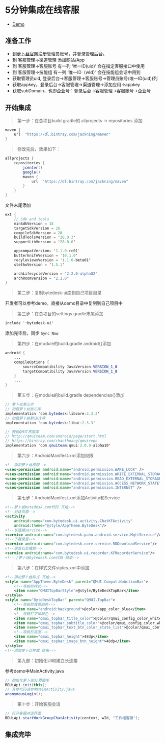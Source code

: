 # 5分钟集成在线客服

- [Demo](https://gitee.com/270580156/bytedesk-android/blob/master/Tutorial/kefu)

## 准备工作

- 到[萝卜丝官网](https://www.bytedesk.com/antv/user/login)注册管理员账号，并登录管理后台。
- 到 客服管理->渠道管理 添加网站/App
- 到 客服管理->客服账号 有一列 ‘唯一ID(uid)’ 会在指定客服接口中使用
- 到 客服管理->技能组 有一列 ‘唯一ID（wId）’ 会在技能组会话中用到
- 获取管理员uid, 登录后台->客服管理->客服账号->管理员账号(唯一ID(uid))列
- 获取appkey，登录后台->客服管理->渠道管理->添加应用->appkey
- 获取subDomain，也即企业号：登录后台->客服管理->客服账号->企业号

## 开始集成

> 第一步：在总项目build.gradle的 allprojects -> repositories 添加

```java
maven {
    url  "https://dl.bintray.com/jackning/maven"
}
```

> 修改完后，效果如下：

```java
allprojects {
    repositories {
        jcenter()
        google()
        maven {
            url  "https://dl.bintray.com/jackning/maven"
        }
    }
}
```

文件末尾添加

```java
ext {
    // Sdk and tools
    minSdkVersion = 18
    targetSdkVersion = 26
    compileSdkVersion = 28
    buildToolsVersion = '28.0.3'
    supportLibVersion = '28.0.0'

    appcompatVersion= '1.1.0-rc01'
    butterknifeVersion = '10.1.0'
    recyleviewxVersion = '1.1.0-beta01'
    stethoVersion = '1.5.1'

    archLifecycleVersion = "2.2.0-alpha02"
    archRoomVersion = "2.1.0"
}
```

> 第二步：复制bytedesk-ui库到自己项目目录

开发者可以参考demo，直接从demo目录中复制到自己项目中

> 第三步：在总项目的settings.gradle末尾添加

```java
include ':bytedesk-ui'
```

添加完毕后，同步 `Sync Now`

> 第四步：在module的build.gradle android{}添加

```java
android {
    ...
    compileOptions {
        sourceCompatibility JavaVersion.VERSION_1_8
        targetCompatibility JavaVersion.VERSION_1_8
    }
    ...
}
```

> 第五步：在module的build.gradle dependencies{}添加

```java
// 萝卜丝第三步
// 加载萝卜丝核心库
implementation 'com.bytedesk:libcore:2.3.3'
// 加载萝卜丝默认UI库
implementation 'com.bytedesk:libui:2.3.3'

// 腾讯QMUI界面库
// http://qmuiteam.com/android/page/start.html
// https://bintray.com/chanthuang/qmuirepo
implementation 'com.qmuiteam:qmui:2.0.0-alpha10'
```

> 第六步：AndroidManifest.xml添加权限

```xml
<!--添加萝卜丝权限-->
<uses-permission android:name="android.permission.WAKE_LOCK" />
<uses-permission android:name="android.permission.WRITE_EXTERNAL_STORAGE" />
<uses-permission android:name="android.permission.READ_EXTERNAL_STORAGE" />
<uses-permission android:name="android.permission.ACCESS_NETWORK_STATE" />
<uses-permission android:name="android.permission.INTERNET" />
```

> 第七步：AndroidManifest.xml添加Activity和Service

```xml
<!--萝卜丝bytedesk.com代码 开始-->
<!--对话页面-->
<activity
    android:name="com.bytedesk.ui.activity.ChatKFActivity"
    android:theme="@style/AppTheme.ByteDesk"/>
<!--长连接service-->
<service android:name="com.bytedesk.paho.android.service.MqttService"/>
<!--下载录音-->
<service android:name="com.bytedesk.core.service.BDDownloadService"/>
<!--录音以及播放-->
<service android:name="com.bytedesk.ui.recorder.KFRecorderService"/>
<!--./萝卜丝bytedesk.com代码 结束-->
```

> 第八步：在样式文件styles.xml中添加

```xml
<!--添加萝卜丝样式 开始-->
<style name="AppTheme.ByteDesk" parent="QMUI.Compat.NoActionBar">
    <!--导航栏样式-->
    <item name="QMUITopBarStyle">@style/ByteDeskTopBar</item>
</style>
<style name="ByteDeskTopBar" parent="QMUI.TopBar">
    <!--导航栏背景颜色-->
    <item name="android:background">@color/app_color_blue</item>
    <!--导航栏字体颜色-->
    <item name="qmui_topbar_title_color">@color/qmui_config_color_white</item>
    <item name="qmui_topbar_subtitle_color">@color/qmui_config_color_white</item>
    <item name="qmui_topbar_text_btn_color_state_list">@color/qmui_config_color_white</item>
    <!--导航栏高度-->
    <item name="qmui_topbar_height">48dp</item>
    <item name="qmui_topbar_image_btn_height">48dp</item>
</style>
<!--添加萝卜丝样式 结束-->
```

> 第九部：初始化UI和建立长连接

参考demo中MainActivity.java

```java
// 初始化萝卜丝UI界面库
BDUiApi.init(this);
// 具体代码请参考MainActivity.java
anonymousLogin();
```

> 第十步：开始客服会话

```java
// 打开客服对话界面
BDUiApi.startWorkGroupChatActivity(context, wId, "工作组客服");
```

## 集成完毕
